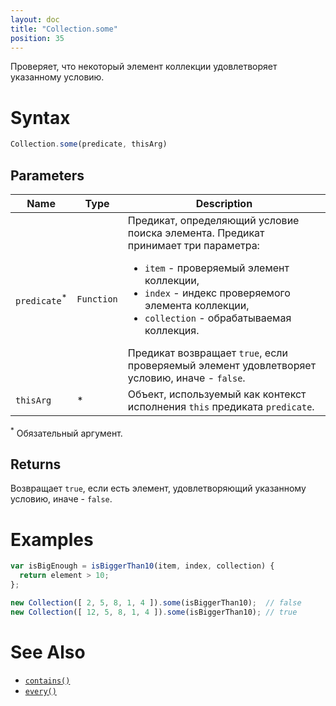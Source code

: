 ```yaml
---
layout: doc
title: "Collection.some"
position: 35
---
```


Проверяет, что некоторый элемент коллекции удовлетворяет указанному условию.

# Syntax

```js
Collection.some(predicate, thisArg)
```

## Parameters

|Name|Type|Description|
|----|----|-----------|
|`predicate`<sup>*</sup>|`Function`|Предикат, определяющий условие поиска элемента. Предикат принимает три параметра: <ul><li>`item` - проверяемый элемент коллекции, </li><li>`index` - индекс проверяемого элемента коллекции, </li><li>`collection` - обрабатываемая коллекция. </li></ul>Предикат возвращает `true`, если проверяемый элемент удовлетворяет условию, иначе - `false`.|
|`thisArg`|&#42;|Объект, используемый как контекст исполнения `this` предиката `predicate`.|

<sup>*</sup> Обязательный аргумент.

## Returns

Возвращает `true`, если есть элемент, удовлетворяющий указанному условию, иначе - `false`.

# Examples

```js
var isBigEnough = isBiggerThan10(item, index, collection) {
  return element > 10;
};

new Collection([ 2, 5, 8, 1, 4 ]).some(isBiggerThan10);  // false
new Collection([ 12, 5, 8, 1, 4 ]).some(isBiggerThan10); // true
```

# See Also

* [`contains()`](../Collection.contains/)
* [`every()`](../Collection.every/)
